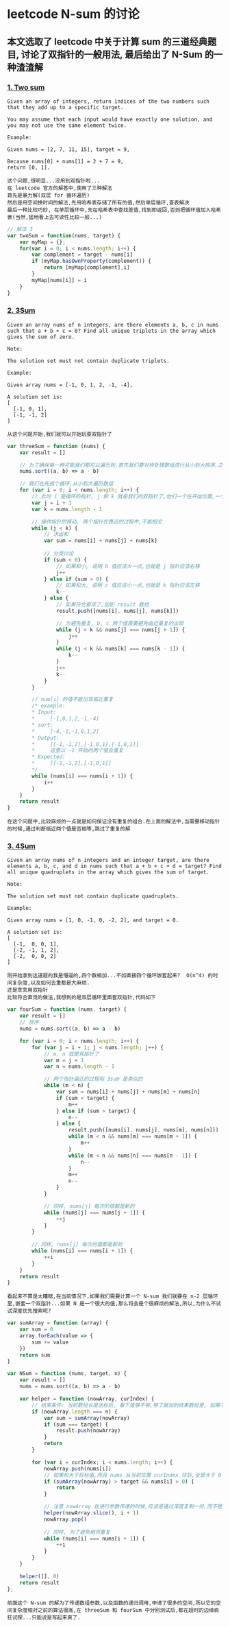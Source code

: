 # leetcode N-sum 的讨论

## 本文选取了 leetcode 中关于计算 sum 的三道经典题目, 讨论了双指针的一般用法, 最后给出了 N-Sum 的一种渣渣解

### [1. Two sum](https://leetcode.com/problems/two-sum/description/)
```
Given an array of integers, return indices of the two numbers such that they add up to a specific target.

You may assume that each input would have exactly one solution, and you may not use the same element twice.

Example:

Given nums = [2, 7, 11, 15], target = 9,

Because nums[0] + nums[1] = 2 + 7 = 9,
return [0, 1].
```

    这个问题,很明显...没用到双指针啦...
    在 leetcode 官方的解答中,使用了三种解法
    首先是暴力解(双层 for 循环遍历)
    然后是用空间换时间的解法,先用哈希表存储了所有的值,然后单层循环,查表解决
    最后一种比较巧妙, 在单层循环中,先在哈希表中查找差值,找到即返回,否则把循环值加入哈希表(当然,猛地看上去可读性比较一般...)

```js
// 解法 3
var twoSum = function(nums, target) {
    var myMap = {};
    for(var i = 0; i < nums.length; i++) {
        var complement = target - nums[i]
        if (myMap.hasOwnProperty(complement)) {
            return [myMap[complement],i]
        }
        myMap[nums[i]] = i
    }
}
```

### [2. 3Sum](https://leetcode.com/problems/3sum/description/)

```
Given an array nums of n integers, are there elements a, b, c in nums such that a + b + c = 0? Find all unique triplets in the array which gives the sum of zero.

Note:

The solution set must not contain duplicate triplets.

Example:

Given array nums = [-1, 0, 1, 2, -1, -4],

A solution set is:
[
  [-1, 0, 1],
  [-1, -1, 2]
]
```

    从这个问题开始,我们就可以开始玩耍双指针了

```js
var threeSum = function (nums) {
    var result = []

    // 为了确保每一种可能我们都可以遍历到,首先我们要对待处理数组进行从小到大排序,之后,我们两个指针就可以一首一尾,开始移动啦
    nums.sort((a, b) => a - b)

    // 我们在先搞个循环,从小到大遍历数组
    for (var i = 0; i < nums.length; i++) {
        // 此时 i 是循环的指针, j 和 k 就是我们的双指针了,他们一个在开始位置,一个在结束位置.
        var j = i + 1
        var k = nums.length - 1

        // 操作指针的移动, 两个指针在靠近的过程中,不能相交
        while (j < k) {
            // 求出和
            var sum = nums[i] + nums[j] + nums[k]
            
            // 分类讨论
            if (sum < 0) {
                // 如果和小, 说明 b 值应该大一点,也就是 j 指针应该右移
                j++
            } else if (sum > 0) {
                // 如果和大, 说明 c 值应该小一点,也就是 k 指针应该左移
                k--
            } else {
                // 如果符合要求了,加到 result 数组
                result.push([nums[i], nums[j], nums[k]])

                // 为避免重复, b, c 两个值需要避免临近重复的出现
                while (j < k && nums[j] === nums[j + 1]) {
                    j++
                }
                while (j < k && nums[k] === nums[k - 1]) {
                    k--
                }
                j++
                k--
            }
        }

        // num[i] 的值不能出现临近重复
        /* example:
        * Input:
        *     [-1,0,1,2,-1,-4]
        * sort:
        *     [-4,-1,-1,0,1,2]
        * Output:
        *     [[-1,-1,2],[-1,0,1],[-1,0,1]]
        *     这里以 -1 开始的两个值会重复
        * Expected:
        *     [[-1,-1,2],[-1,0,1]]
        */
        while (nums[i] === nums[i + 1]) {
            i++
        }
    }
    return result
}
```

    在这个问题中,比较麻烦的一点就是如何保证没有重复的组合.在上面的解法中,当需要移动指针的时候,通过判断临近两个值是否相等,跳过了重复的解

### [3. 4Sum](https://leetcode.com/problems/4sum/description/)

```
Given an array nums of n integers and an integer target, are there elements a, b, c, and d in nums such that a + b + c + d = target? Find all unique quadruplets in the array which gives the sum of target.

Note:

The solution set must not contain duplicate quadruplets.

Example:

Given array nums = [1, 0, -1, 0, -2, 2], and target = 0.

A solution set is:
[
  [-1,  0, 0, 1],
  [-2, -1, 1, 2],
  [-2,  0, 0, 2]
]
```

    刚开始拿到这道题的我是懵逼的,四个数相加...不如直接四个循环嵌套起来?  O(n^4) 的时间复杂度,以及如何去重都是大麻烦.
    还是乖乖用双指针
    比较符合直觉的做法,我想到的是双层循环里面套双指针,代码如下


```js
var fourSum = function (nums, target) {
    var result = []
    // 排序
    nums = nums.sort((a, b) => a - b)

    for (var i = 0; i < nums.length; i++) {
        for (var j = i + 1; j < nums.length; j++) {
            // m, n 就是双指针了
            var m = j + 1
            var n = nums.length - 1

            // 两个指针逼近的过程和 3sum 是类似的
            while (m < n) {
                var sum = nums[i] + nums[j] + nums[m] + nums[n]
                if (sum < target) {
                    m++
                } else if (sum > target) {
                    n--
                } else {
                    result.push([nums[i], nums[j], nums[m], nums[n]])
                    while (m < n && nums[m] === nums[m + 1]) {
                        m++
                    }
                    while (m < n && nums[n] === nums[n - 1]) {
                        n--
                    }
                    m++
                    n--
                }
            }

            // 同样, nums[j] 每次的值都是新的
            while (nums[j] === nums[j + 1]) {
                ++j
            }
        }
        
        // 同样, nums[j] 每次的值都是新的
        while (nums[i] === nums[i + 1]) {
            ++i
        }
    }
    return result
}
```

    看起来不算是太糟糕,在当前情况下,如果我们需要计算一个 N-sum 我们就要在 n-2 层循环里,嵌套一个双指针...如果 N 是一个很大的值,那么将会是个很麻烦的解法,所以,为什么不试试深度优先搜索呢?

```js
var sumArray = function (array) {
    var sum = 0
    array.forEach(value => {
        sum += value
    })
    return sum
}

var NSum = function (nums, target, n) {
    var result = []
    nums = nums.sort((a, b) => a - b)

    var helper = function (nowArray, curIndex) {
        // 结束条件: 当前数组长度达标后, 看下值够不够,够了就加到结果数组里, 如果不够就扔掉
        if (nowArray.length === n) {
            var sum = sumArray(nowArray)
            if (sum === target) {
                result.push(nowArray)
            }
            return
        }

        for (var i = curIndex; i < nums.length; i++) {
            nowArray.push(nums[i])
            // 如果和大于目标值,而且 nums 从当前位置 curIndex 往后,全是大于 0 的值,也就是说不可能再达到 target 了
            if (sumArray(nowArray) > target && nums[i] > 0) {
                return
            }

            // 注意 nowArray 在进行参数传递的时候,应该是通过深度复制一份,而不是直接传递
            helper(nowArray.slice(), i + 1)
            nowArray.pop()
            
            // 同样, 为了避免相邻重复
            while (nums[i] === nums[i + 1]) {
                ++i
            }
        }
    }

    helper([], 0)
    return result
};
```

    前面这个 N-sum 的解为了传递数组参数,以及函数的递归调用,申请了很多的空间,所以它的空间复杂度相对之前的算法很高,在 threeSum 和 fourSum 中分别测试后,都在超时的边缘疯狂试探...只能说是写起来爽了.
